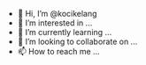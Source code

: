 - 👋 Hi, I’m @kocikelang
- 👀 I’m interested in ...
- 🌱 I’m currently learning ...
- 💞️ I’m looking to collaborate on ...
- 📫 How to reach me ...

<!---
kocikelang/kocikelang is a ✨ special ✨ repository because its `README.md` (this file) appears on your GitHub profile.
You can click the Preview link to take a look at your changes.
--->
